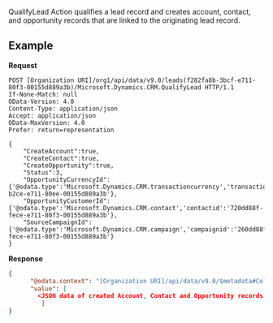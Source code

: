 
QualifyLead Action qualifies a lead record and creates account, contact, and opportunity records that are linked to the originating lead record.

## Example

**Request**

```HTTP
POST [Organization URI]/org1/api/data/v9.0/leads(f282fa8b-3bcf-e711-80f3-00155d889a3b)/Microsoft.Dynamics.CRM.QualifyLead HTTP/1.1
If-None-Match: null
OData-Version: 4.0
Content-Type: application/json
Accept: application/json
OData-MaxVersion: 4.0
Prefer: return=representation

{
  	"CreateAccount":true,
  	"CreateContact":true,
  	"CreateOpportunity":true,
  	"Status":3,
    "OpportunityCurrencyId":{'@odata.type':'Microsoft.Dynamics.CRM.transactioncurrency','transactioncurrencyid':'874ca79f-b2ce-e711-80ee-00155d889a3b'},
    "OpportunityCustomerId":{'@odata.type':'Microsoft.Dynamics.CRM.contact','contactid':'720dd88f-fece-e711-80f3-00155d889a3b'},
    "SourceCampaignId":{'@odata.type':'Microsoft.Dynamics.CRM.campaign','campaignid':'260dd88f-fece-e711-80f3-00155d889a3b'}
}
```
**Response**
```JSON
{
      "@odata.context": "[Organization URI]/api/data/v9.0/$metadata#Collection(Microsoft.Dynamics.CRM.crmbaseentity)",
      "value": [
  		<JSON data of created Account, Contact and Opportunity records omitted for brevity>
  	     ]
}
  ```

